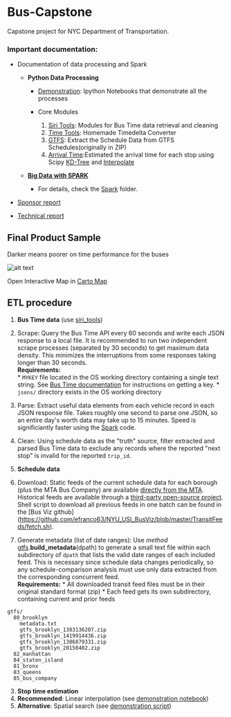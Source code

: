 # Bus-Capstone
Capstone project for NYC Department of Transportation.

### Important documentation:

*   Documentation of data processing and Spark
    * __Python Data Processing__
        * [Demonstration](demonstration/): Ipython Notebooks that demonstrate all the processes

        * Core Modules

            1. [Siri Tools](siri_tools/): Modules for Bus Time data retrieval and cleaning
            2. [Time Tools](ttools.py): Homemade Timedelta Converter
            3. [GTFS](gtfs.py): Extract the Schedule Data from GTFS Schedules(originally in ZIP)
            4. [Arrival Time](arrivals.py):Estimated the arrival time for each stop using Scipy [KD-Tree](http://docs.scipy.org/doc/scipy-0.14.0/reference/generated/scipy.spatial.KDTree.html) and [Interpolate](http://docs.scipy.org/doc/scipy/reference/generated/scipy.interpolate.interp1d.html)

    * __[Big Data with SPARK](Spark#parse-and-manipulate-bus-time-data-using-pyspark)__

      * For details, check the [Spark](Spark/) folder.

*   [Sponsor report](https://github.com/sarangof/Bus-Capstone/blob/master/paper/sponsor_report_final.pdf)

*   [Technical report](https://github.com/sarangof/Bus-Capstone/blob/master/paper/technical_report.pdf)

## Final Product Sample
Darker means poorer on time performance for the buses

![alt text](https://github.com/sarangof/Bus-Capstone/blob/master/plots/on_time_performance_stops.png "Sample of on time performance")

Open Interactive Map in [Carto Map](https://saf537.carto.com/viz/c21efdeb-ec45-45f2-b2d3-c47993bb89ff/public_map)

## ETL procedure
  
1. **Bus Time data** (use [siri_tools](siri_tools/))
  1. Scrape: Query the Bus Time API every 60 seconds and write each JSON response to a local file.  It is recommended to run two independent scrape processes (separated by 30 seconds) to get maximum data density.  This minimizes the interruptions from some responses taking longer than 30 seconds.  
  **Requirements:**  
    * `MYKEY` file located in the OS working directory containing a single text string.  See [Bus Time documentation](http://bustime.mta.info/wiki/Developers/Index) for instructions on getting a key.
    * `jsons/` directory exists in the OS working directory  	
  2. Parse: Extract useful data elements from each vehicle record in each JSON response file.  Takes roughly one second to parse one JSON, so an entire day's worth data may take up to 15 minutes.  Speed is significiantly faster using the [Spark](Spark#parse-and-manipulate-bus-time-data-using-pyspark) code.  
  3. Clean: Using schedule data as the "truth" source, filter extracted and parsed Bus Time data to exclude any records where the reported "next stop" is invalid for the reported `trip_id`. 
  
2. **Schedule data**
  1. Download: Static feeds of the current schedule data for each borough (plus the MTA Bus Company) are available [directly from the MTA](http://web.mta.info/developers/developer-data-terms.html#data).  Historical feeds are available through a [third-party open-source project](http://transitfeeds.com/p/mta).  Shell script to download all previous feeds in one batch can be found in the [Bus Viz github] (https://github.com/efranco63/NYU_USI_BusViz/blob/master/TransitFeeds/fetch.sh).
  2. Generate metadata (list of date ranges): Use *method* [gtfs](gtfs.py).**build_metadata**(dpath) to generate a small text file within each subdirectory of `dpath` that lists the valid date ranges of each included feed.  This is necessary since schedule data changes periodically, so any schedule-comparison analysis must use only data extracted from the corresponding concurrent feed.  
  **Requirements:**
    * All downloaded transit feed files must be in their original standard format (zip)
    * Each feed gets its own subdirectory, containing current and prior feeds  
  
  ```
  gtfs/
    80_brooklyn  
      metadata.txt  
      gtfs_brooklyn_1383136207.zip  
      gtfs_brooklyn_1419914436.zip  
      gtfs_brooklyn_1386879331.zip  
      gtfs_brooklyn_20150402.zip  
    82_manhattan  
    84_staten_island  
    81_bronx  
    83_queens  
    85_bus_company

  ```
	
3. **Stop time estimation**
  1. **Recommended**: Linear interpolation (see [demonstration notebook](demonstration/interpolate_stop_times.ipynb))
  2. **Alternative**: Spatial search (see [demonstration script](demonstration/stop_times_spatial.py))
